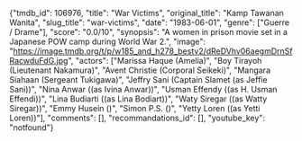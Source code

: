 {"tmdb_id": 106976, "title": "War Victims", "original_title": "Kamp Tawanan Wanita", "slug_title": "war-victims", "date": "1983-06-01", "genre": ["Guerre / Drame"], "score": "0.0/10", "synopsis": "A women in prison movie set in a Japanese POW camp during World War 2.", "image": "https://image.tmdb.org/t/p/w185_and_h278_bestv2/dReDVhv06aegmDrnSfRacwduFdG.jpg", "actors": ["Marissa Haque (Amelia)", "Boy Tirayoh (Lieutenant Nakamura)", "Avent Christie (Corporal Seikeki)", "Mangara Siahaan (Sergeant Tukigawa)", "Jeffry Sani (Captain Slamet (as Jeffie Sani))", "Nina Anwar ((as Ivina Anwar))", "Usman Effendy ((as H. Usman Effendi))", "Lina Budiarti ((as Lina Bodiart))", "Waty Siregar ((as Watty Siregar))", "Emmy Husein ()", "Simon P.S. ()", "Yetty Loren ((as Yetti Loren))"], "comments": [], "recommandations_id": [], "youtube_key": "notfound"}